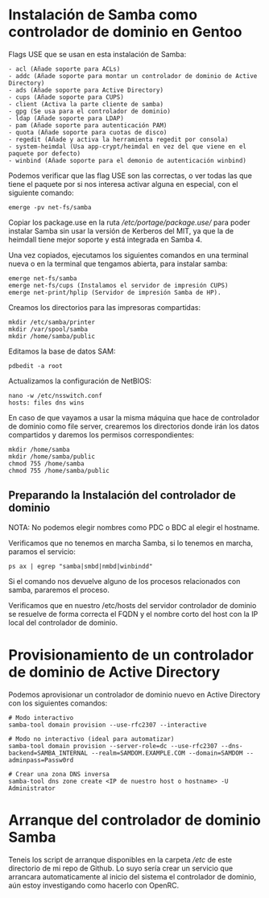 # Instalación de Samba como controlador de dominio en Gentoo
Flags USE que se usan en esta instalación de Samba:
```
- acl (Añade soporte para ACLs)
- addc (Añade soporte para montar un controlador de dominio de Active Directory)
- ads (Añade soporte para Active Directory)
- cups (Añade soporte para CUPS)
- client (Activa la parte cliente de samba)
- gpg (Se usa para el controlador de dominio)
- ldap (Añade soporte para LDAP)
- pam (Añade soporte para autenticación PAM)
- quota (Añade soporte para cuotas de disco)
- regedit (Añade y activa la herramienta regedit por consola)
- system-heimdal (Usa app-crypt/heimdal en vez del que viene en el paquete por defecto)
- winbind (Añade soporte para el demonio de autenticación winbind)
```

Podemos verificar que las flag USE son las correctas, o ver todas las que tiene el paquete por si nos interesa activar alguna en especial, con el siguiente comando:
```
emerge -pv net-fs/samba
```
Copiar los package.use en la ruta */etc/portage/package.use/* para poder instalar Samba sin usar la versión de Kerberos del MIT, ya que la de heimdall tiene mejor soporte y está
integrada en Samba 4.

Una vez copiados, ejecutamos los siguientes comandos en una terminal nueva o en la terminal que tengamos abierta, para instalar samba:
```
emerge net-fs/samba
emerge net-fs/cups (Instalamos el servidor de impresión CUPS)
emerge net-print/hplip (Servidor de impresión Samba de HP).
```
Creamos los directorios para las impresoras compartidas:
```
mkdir /etc/samba/printer
mkdir /var/spool/samba
mkdir /home/samba/public
```
Editamos la base de datos SAM:
```
pdbedit -a root
```
Actualizamos la configuración de NetBIOS:
```
nano -w /etc/nsswitch.conf
hosts: files dns wins
```
En caso de que vayamos a usar la misma máquina que hace de controlador de dominio como file server, crearemos los directorios donde irán los datos compartidos y daremos los permisos correspondientes:
```
mkdir /home/samba
mkdir /home/samba/public
chmod 755 /home/samba
chmod 755 /home/samba/public
```
## Preparando la Instalación del controlador de dominio

NOTA: No podemos elegir nombres como PDC o BDC al elegir el hostname.

Verificamos que no tenemos en marcha Samba, si lo tenemos en marcha, paramos el servicio:

```
ps ax | egrep "samba|smbd|nmbd|winbindd"
```

Si el comando nos devuelve alguno de los procesos relacionados con samba, pararemos el proceso.

Verificamos que en nuestro /etc/hosts del servidor controlador de dominio se resuelve de forma correcta el FQDN y el nombre corto del host con la IP local del controlador de dominio.

# Provisionamiento de un controlador de dominio de Active Directory
Podemos aprovisionar un controlador de dominio nuevo en Active Directory con los siguientes comandos:
```
# Modo interactivo
samba-tool domain provision --use-rfc2307 --interactive

# Modo no interactivo (ideal para automatizar)
samba-tool domain provision --server-role=dc --use-rfc2307 --dns-backend=SAMBA_INTERNAL --realm=SAMDOM.EXAMPLE.COM --domain=SAMDOM --adminpass=Passw0rd

# Crear una zona DNS inversa 
samba-tool dns zone create <IP de nuestro host o hostname> -U Administrator
```
# Arranque del controlador de dominio Samba
Teneis los script de arranque disponibles en la carpeta */etc* de este directorio de mi repo de Github.
Lo suyo sería crear un servicio que arrancara automaticamente al inicio del sistema el controlador de dominio, aún estoy investigando como hacerlo con OpenRC.







